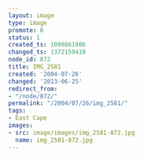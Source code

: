 ```yaml
---
layout: image
type: image
promote: 0
status: 1
created_ts: 1090861986
changed_ts: 1372159410
node_id: 872
title: IMG_2581
created: '2004-07-26'
changed: '2013-06-25'
redirect_from:
- "/node/872/"
permalink: "/2004/07/26/img_2581/"
tags:
- East Cape
images:
- src: image/images/img_2581-872.jpg
  name: img_2581-872.jpg
---
```


